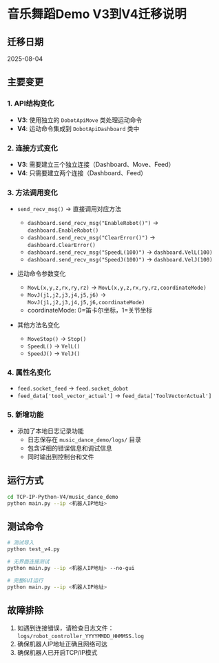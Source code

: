 # 音乐舞蹈Demo V3到V4迁移说明

## 迁移日期
2025-08-04

## 主要变更

### 1. API结构变化
- **V3**: 使用独立的 `DobotApiMove` 类处理运动命令
- **V4**: 运动命令集成到 `DobotApiDashboard` 类中

### 2. 连接方式变化
- **V3**: 需要建立三个独立连接（Dashboard、Move、Feed）
- **V4**: 只需要建立两个连接（Dashboard、Feed）

### 3. 方法调用变化
- `send_recv_msg()` → 直接调用对应方法
  - `dashboard.send_recv_msg("EnableRobot()")` → `dashboard.EnableRobot()`
  - `dashboard.send_recv_msg("ClearError()")` → `dashboard.ClearError()`
  - `dashboard.send_recv_msg("SpeedL(100)")` → `dashboard.VelL(100)`
  - `dashboard.send_recv_msg("SpeedJ(100)")` → `dashboard.VelJ(100)`
  
- 运动命令参数变化
  - `MovL(x,y,z,rx,ry,rz)` → `MovL(x,y,z,rx,ry,rz,coordinateMode)`
  - `MovJ(j1,j2,j3,j4,j5,j6)` → `MovJ(j1,j2,j3,j4,j5,j6,coordinateMode)`
  - coordinateMode: 0=笛卡尔坐标，1=关节坐标

- 其他方法名变化
  - `MoveStop()` → `Stop()`
  - `SpeedL()` → `VelL()`
  - `SpeedJ()` → `VelJ()`

### 4. 属性名变化
- `feed.socket_feed` → `feed.socket_dobot`
- `feed_data['tool_vector_actual']` → `feed_data['ToolVectorActual']`

### 5. 新增功能
- 添加了本地日志记录功能
  - 日志保存在 `music_dance_demo/logs/` 目录
  - 包含详细的错误信息和调试信息
  - 同时输出到控制台和文件

## 运行方式
```bash
cd TCP-IP-Python-V4/music_dance_demo
python main.py --ip <机器人IP地址>
```

## 测试命令
```bash
# 测试导入
python test_v4.py

# 无界面连接测试
python main.py --ip <机器人IP地址> --no-gui

# 完整GUI运行
python main.py --ip <机器人IP地址>
```

## 故障排除
1. 如遇到连接错误，请检查日志文件：`logs/robot_controller_YYYYMMDD_HHMMSS.log`
2. 确保机器人IP地址正确且网络可达
3. 确保机器人已开启TCP/IP模式